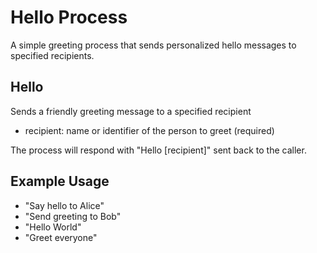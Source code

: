 # Hello Process

A simple greeting process that sends personalized hello messages to specified recipients.

## Hello

Sends a friendly greeting message to a specified recipient

- recipient: name or identifier of the person to greet (required)

The process will respond with "Hello [recipient]" sent back to the caller.

## Example Usage

- "Say hello to Alice"
- "Send greeting to Bob"
- "Hello World"
- "Greet everyone"
